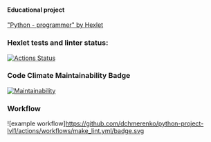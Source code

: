 #### Educational project
["Python - programmer" by Hexlet](https://ru.hexlet.io/programs/python)

### Hexlet tests and linter status:
[![Actions Status](https://github.com/dchmerenko/python-project-lvl1/workflows/hexlet-check/badge.svg)](https://github.com/dchmerenko/python-project-lvl1/actions)

### Code Climate Maintainability Badge
[![Maintainability](https://api.codeclimate.com/v1/badges/a99a88d28ad37a79dbf6/maintainability)](https://codeclimate.com/github/codeclimate/codeclimate/maintainability)

### Workflow
![example workflow]https://github.com/dchmerenko/python-project-lvl1/actions/workflows/make_lint.yml/badge.svg
